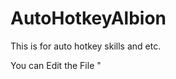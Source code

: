 # AutoHotkeyAlbion
This is for auto hotkey skills and etc.

You can Edit the File "<Script>".py if you need modifications
**you need to run this as root**  
**Tested on linux only**  
  
# Usage
